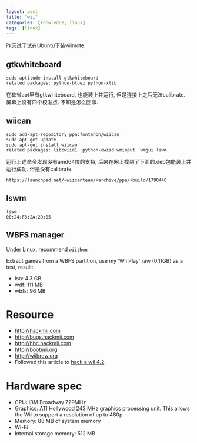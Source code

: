 ```yaml
---
layout: post
title: "wii"
categories: [knowledge, linux]
tags: [linux]
---
```


昨天试了试在Ubuntu下装wiimote. 

gtkwhiteboard
-----------------

    sudo aptitude install gtkwhiteboard 
    related packages: python-bluez python-xlib

在缺省apt里有gtkwhiteboard, 也能装上并运行, 但是连接上之后无法calibrate. 屏幕上没有四个校准点. 不知是怎么回事.  

wiican
------------

    sudo add-apt-repository ppa:fontanon/wiican
    sudo apt-get update
    sudo apt-get install wiican
    related packages: libcwiid1  python-cwiid wminput  wmgui lswm

运行上述命令发现没有amd64位的支持, 后来在网上找到了下面的.deb包能装上并运行成功. 但是没有calibrate.

    https://launchpad.net/~wiicanteam/+archive/ppa/+build/1790440

lswm
----------------

    lswm
    00:24:F3:2A:2D:05

WBFS manager
---------------
Under Linux, recommend `wiithon`

Extract games from a WBFS partition, use my 'Wii Play' raw (0.11GB) as a test, result:

 * iso: 4.3 GB
 * wdf: 111 MB
 * wbfs: 96 MB

Resource
================
 * http://hackmii.com
 * http://bugs.hackmii.com
 * http://hbc.hackmii.com
 * http://bootmii.org
 * http://wiibrew.org
 * Followed this article to [hack a wii 4.2](http://lifehacker.com/5518518/how-to-back-up-and-play-your-wii-games-from-an-external-hard-drive)

Hardware spec
===============
 * CPU: IBM Broadway 729MHz 
 * Graphics: ATI Hollywood 243 MHz graphics processing unit. This allows the Wii to support a resolution of up to 480p. 
 * Memory: 88 MB of system memory
 * Wi-Fi
 * Internal storage memory: 512 MB
